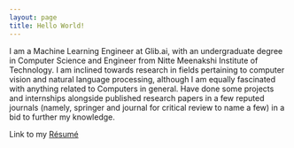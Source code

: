 ```yaml
---
layout: page
title: Hello World!
---
```


I am a Machine Learning Engineer at Glib.ai, with an undergraduate degree in Computer Science and Engineer from Nitte Meenakshi Institute of Technology.
I am inclined towards research in fields pertaining to computer vision and natural language processing, although I am equally fascinated with anything related to Computers in general. Have done some projects and internships alongside published research papers in a few reputed journals (namely, springer and journal for critical review to name a few) in a bid to further my knowledge.

Link to my [Résumé](https://github.com/Hemantr05/hemantr05.github.io/blob/new_portfolio/resume.pdf?raw=true)

